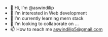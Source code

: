 - 👋 Hi, I’m @aswindilip
- 👀 I’m interested in Web development 
- 🌱 I’m currently learning mern stack
- 💞️ I’m looking to collaborate on ...
- 📫 How to reach me aswindilip5@gmail.com 

<!---
aswindilip/aswindilip is a ✨ special ✨ repository because its `README.md` (this file) appears on your GitHub profile.
You can click the Preview link to take a look at your changes.
--->
